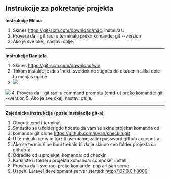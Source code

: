 <h2>Instrukcije za pokretanje projekta</h2>

<strong>Instrukcije Milica</strong>

1. Skines https://git-scm.com/download/mac, instaliras.
2. Provera da li git radi u terminalu preko komande: git --version
3. Ako je sve okej, nastavi dalje.

<hr>


<strong>Instrukcije Danijela</strong>

1. Skines https://git-scm.com/download/win
2. Tokom instalacije ides 'next' sve dok ne stignes do okacenih slika dole tu menjas opcije.
3. <img src="https://i.ibb.co/DWBn0Rv/1.png"><br>
<img src="https://i.ibb.co/z8QVrPY/2.png">
4. Provera da li git radi u command promptu (cmd-u) preko komande: git --version
5. Ako je sve okej, nastavi dalje.

<hr>

<strong>Zajednicke instrukcije (posle instalacije git-a)</strong>

1. Otvorite cmd i terminal.
2. Smestite se u folder gde hocete da vam se skine projekat komanda cd
2. komanda: git clone https://github.com/i0van/checkIn.git
3. U terminalu ce vam traziti username zatim password github account-a.
4. Ako se terminal ne buni trebalo bi da je skinuo ceo folder projekta sa github-a.
5. Odradite cd u projekat, komanda: cd checkIn
6. Kada ste u folderu projekta komanda: composer install
7. Provera da li sve radi preko komande: php artisan serve 
8. Uspeh! Laravel development server started: <http://127.0.0.1:8000>



